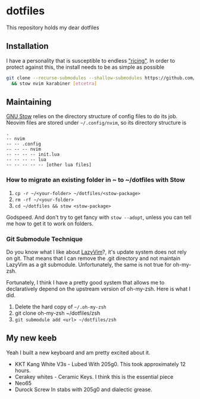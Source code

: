# dotfiles

This repository holds my dear dotfiles

## Installation

I have a personality that is susceptible to endless ["ricing"][1].
In order to protect against this, the install needs to be as simple as possible

```sh
git clone --recurse-submodules --shallow-submodules https://github.com/michaelfortunato/dotfiles ~ \
  && stow nvim karabiner [etcetra]
```

## Maintaining

[GNU Stow][2] relies on the directory structure of config files to do its job.
Neovim files are stored under `~/.config/nvim`, so its directory structure is

```ascii
.
-- nvim
-- -- .config
-- -- -- nvim
-- -- -- -- init.lua
-- -- -- -- lua
-- -- -- -- -- [other lua files]

```

### How to migrate an existing folder in ~ to ~/dotfiles with Stow

1. `cp -r ~/<your-folder> ~/dotfiles/<stow-package>`
2. `rm -rf ~/<your-folder>`
3. `cd ~/dotfiles && stow <stow-package>`

Godspeed. And don't try to get fancy with `stow --adopt`, unless you can tell me
how to get it to work on folders.

### Git Submodule Technique

Do you know what I like about [LazyVim][3]?, it's update system does not rely
on git. That means that I can remove the .git directory and not maintain LazyVim
as a git submodule. Unfortunately, the same is not true for oh-my-zsh.

Fortunately, I think I have a pretty good system that allows me to declaratively
depend on the upstream version of oh-my-zsh. Here is what I did.

1. Delete the hard copy of `~/.oh-my-zsh`
2. git clone oh-my-zsh ~/dotfiles/zsh
3. `git submodule add <url> ~/dotfiles/zsh`

## My new keeb

Yeah I built a new keyboard and am pretty excited about it.

- KKT Kang White V3s - Lubed With 205g0. This took approximately 12 hours.
- Cerakey whites - Ceramic Keys. I think this is the essential piece
- Neo65
- Durock Screw In stabs with 205g0 and dialectic grease.

[1]: https://www.reddit.com/r/linuxquestions/comments/kflzb3/a_noobs_guide_to_linux_ricing/
[2]: https://www.gnu.org/software/stow/manual/stow.html
[3]: https://www.lazyvim.org
